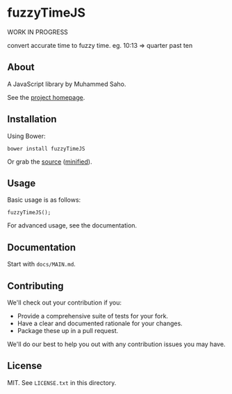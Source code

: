 # fuzzyTimeJS

WORK IN PROGRESS

convert accurate time to fuzzy time. eg. 10:13 => quarter past ten

## About

A JavaScript library by Muhammed Saho.

See the [project homepage](http://muhasaho.github.io/fuzzy-time-js).

## Installation

Using Bower:

    bower install fuzzyTimeJS

Or grab the [source](https://github.com/muhasaho/fuzzy-time-js/dist/fuzzyTimeJS.js) ([minified](https://github.com/muhasaho/fuzzy-time-jsS/dist/fuzzyTimeJS.min.js)).

## Usage

Basic usage is as follows:

    fuzzyTimeJS();

For advanced usage, see the documentation.

## Documentation

Start with `docs/MAIN.md`.

## Contributing

We'll check out your contribution if you:

* Provide a comprehensive suite of tests for your fork.
* Have a clear and documented rationale for your changes.
* Package these up in a pull request.

We'll do our best to help you out with any contribution issues you may have.

## License

MIT. See `LICENSE.txt` in this directory.
